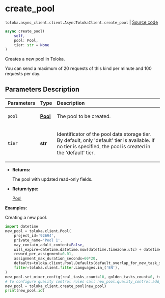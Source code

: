 # create_pool
`toloka.async_client.client.AsyncTolokaClient.create_pool` | [Source code](https://github.com/Toloka/toloka-kit/blob/v1.2.2/src/async_client/client.py#L0)

```python
async create_pool(
    self,
    pool: Pool,
    tier: str = None
)
```

Creates a new pool in Toloka.


You can send a maximum of 20 requests of this kind per minute and 100 requests per day.

## Parameters Description

| Parameters | Type | Description |
| :----------| :----| :-----------|
`pool`|**[Pool](toloka.client.pool.Pool.md)**|<p>The pool to be created.</p>
`tier`|**str**|<p>Identificator of the pool data storage tier. By default, only &#x27;default&#x27; tier is available. If no tier is specified, the pool is created in the &#x27;default&#x27; tier.</p>

* **Returns:**

  The pool with updated read-only fields.

* **Return type:**

  [Pool](toloka.client.pool.Pool.md)

**Examples:**

Creating a new pool.

```python
import datetime
new_pool = toloka.client.Pool(
    project_id='92694',
    private_name='Pool 1',
    may_contain_adult_content=False,
    will_expire=datetime.datetime.now(datetime.timezone.utc) + datetime.timedelta(days=365),
    reward_per_assignment=0.01,
    assignment_max_duration_seconds=60*20,
    defaults=toloka.client.Pool.Defaults(default_overlap_for_new_task_suites=3),
    filter=toloka.client.filter.Languages.in_('EN'),
)
new_pool.set_mixer_config(real_tasks_count=10, golden_tasks_count=0, training_tasks_count=0)
# To configure quality control rules call new_pool.quality_control.add_action()
new_pool = toloka_client.create_pool(new_pool)
print(new_pool.id)
```
